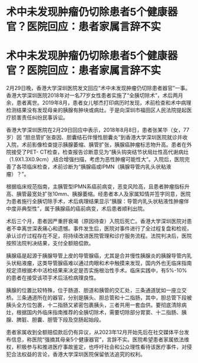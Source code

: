 # 术中未发现肿瘤仍切除患者5个健康器官？医院回应：患者家属言辞不实

# 术中未发现肿瘤仍切除患者5个健康器官？医院回应：患者家属言辞不实

2月29日晚，香港大学深圳医院发文回应“术中未发现肿瘤仍切除患者器官”一事。香港大学深圳医院2018年对一名77岁女性患者实施了“全胰切除术”，术后两月余，患者离世。2019年8月，患者女儿郇杰打印病历时发现，术前检查和术中病理检测结果没有发现母亲的胰腺有肿块或病灶。于是向深圳市福田区人民法院提起医疗损害责任纠纷民事诉讼。

香港大学深圳医院在2月29日回应中表示，2018年8月8日，患者张某华（女，77岁）因
“胆总管扩张查因、胆囊结石伴慢性胆囊炎”到香港大学深圳医院就诊并收入院，术前影像检查提示胰腺萎缩、胰管扩张，胰腺癌肿瘤标志物升高。患者在外院接受了PET-
CT检查，检查报告诊断意见为“胰头钩突结节状局灶性高代谢病灶（1.9X1.3X0.9cm）,结合增强扫描，考虑为恶性肿瘤可能性大”。入院后，医院完善了各项临床检查，术前诊断为“胰腺癌或IPMN（胰腺导管内乳头状粘液瘤）？”。

根据临床规范指南，主胰管型IPMN系癌前病变，恶变风险高，且患者肿瘤指标升高、胰管最宽处扩张10mm、胰腺萎缩。经患者本人及家属知情并签字同意，医院为患者施行全胰切除手术，术后病理结果显示“胰腺：导管内乳头状粘液性肿瘤伴中度非典型性”，属于胰腺癌的癌前病变，术后患者顺利出院。

术后三个月，患者因严重肝衰竭（原因待查）入院后死亡。香港大学深圳医院对患者不幸离世深表痛心和遗憾。事件发生后，医院对事件进行了全过程复盘和检视，承认诊疗过程存在不足，将持续改进医院管理和诊疗服务流程。法院判决后，医院按照法院判决结果，支付全额赔偿款。

胰腺癌是起源于胰腺导管上皮的导管腺癌，尤其是合并慢性胰腺炎的胰腺导管内乳头状粘液瘤，这类导管腺癌难以通过肉眼和术中触摸来发现，国内外也无临床指南规定须根据术中活检结果来决定是否实施根治性手术。临床实践中，有5%-10%的患者在接受该项手术后活检病理良性。

胰腺的位置比较特殊，位于肠道、胆道和胰管的交汇处，三条通道犹如一座立交桥。三条通道所在的器官，分别是胰头、胆总管和十二指肠，其中，胆总管下段被胰头全方位包裹，十二指肠又紧密包裹胰头，三者共用一套血供。要彻底清除病灶，根据国内外临床指南推荐的全胰切除术，需要切除部分胃窦、十二指肠、胰腺、脾脏、胆囊、胆管下段及空肠起始段。

患者家属收到全额赔偿款后仍有异议，从2023年12月开始先后在社交媒体平台发布信息，称医院“强摘其母亲5个健康器官”，言辞不实。医院希望患者家属依法维权，积极参与和推进医疗事故鉴定，也呼吁社会和公众理性看待该医疗事件，对侵犯合法权益的言论，香港大学深圳医院保留依法追究的权利。

